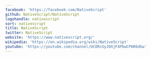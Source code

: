 ```yaml
---
facebook: 'https://facebook.com/NativeScript'
github: NativeScript/NativeScript
logohandle: nativescript
sort: nativescript
title: NativeScript
twitter: NativeScript
website: 'https://www.nativescript.org/'
wikipedia: 'https://en.wikipedia.org/wiki/NativeScript'
youtube: 'https://youtube.com/channel/UCORcUyJOXjF4PbwCP6R6dGw'
---
```

